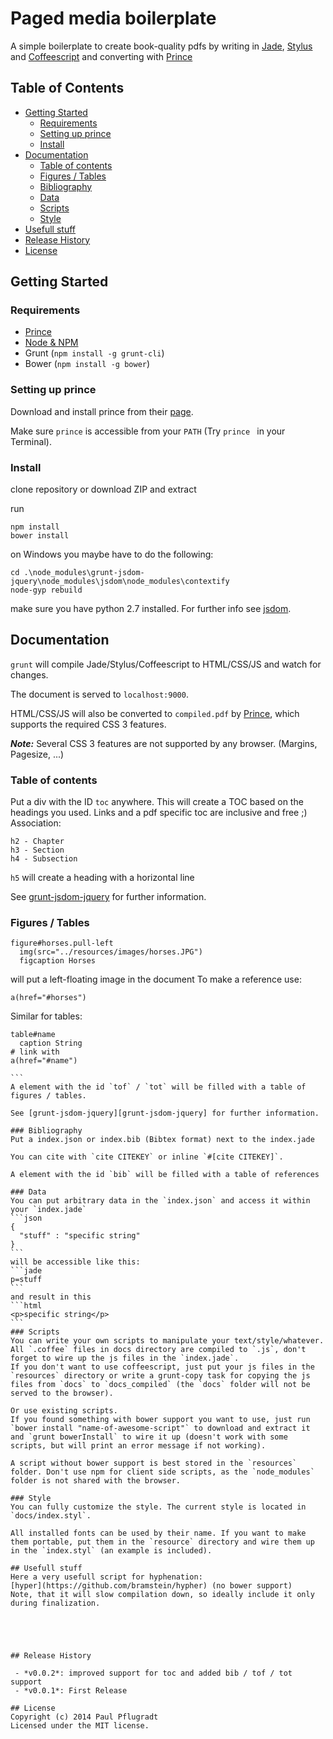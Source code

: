 # Paged media boilerplate

A simple boilerplate to create book-quality pdfs by writing in [Jade](http://jade-lang.com/), [Stylus](https://learnboost.github.io/stylus/) and
[Coffeescript](http://coffeescript.org/)
and converting with [Prince][prince]

## Table of Contents

<!-- toc -->
* [Getting Started](#getting-started)
  * [Requirements](#requirements)
  * [Setting up prince](#setting-up-prince)
  * [Install](#install)
* [Documentation](#documentation)
  * [Table of contents](#table-of-contents)
  * [Figures / Tables](#figures-tables)
  * [Bibliography](#bibliography)
  * [Data](#data)
  * [Scripts](#scripts)
  * [Style](#style)
* [Usefull stuff](#usefull-stuff)
* [Release History](#release-history)
* [License](#license)

<!-- toc stop -->

## Getting Started
### Requirements
* [Prince][prince_dl]
* [Node & NPM](http://nodejs.org/)
* Grunt (`npm install -g grunt-cli`)
* Bower (`npm install -g bower`)

### Setting up prince 

Download and install prince from their [page][prince_dl].

Make sure `prince` is accessible from your `PATH` (Try `prince ` in your Terminal). 

### Install

clone repository or download ZIP and extract

run
```
npm install
bower install
```

on Windows you maybe have to do the following:
```
cd .\node_modules\grunt-jsdom-jquery\node_modules\jsdom\node_modules\contextify
node-gyp rebuild
```
make sure you have python 2.7 installed. For further info see [jsdom](https://github.com/tmpvar/jsdom).

[prince]: http://www.princexml.com/
[prince_dl]: http://www.princexml.com/download/
[grunt-jsdom-jquery]: https://github.com/paulpflug/grunt-jsdom-jquery


## Documentation
`grunt` will compile Jade/Stylus/Coffeescript to HTML/CSS/JS and watch for changes.

The document is served to `localhost:9000`.

HTML/CSS/JS will also be converted to `compiled.pdf` by [Prince][prince], which supports the required CSS 3 features.

***Note:*** Several CSS 3 features are not supported by any browser. (Margins, Pagesize, ...)

### Table of contents
Put a div with the ID `toc` anywhere.
This will create a TOC based on the headings you used.
Links and a pdf specific toc are inclusive and free ;)
Association:
```
h2 - Chapter
h3 - Section
h4 - Subsection
```

`h5` will create a heading with a horizontal line

See [grunt-jsdom-jquery][grunt-jsdom-jquery] for further information.

### Figures / Tables
```jade
figure#horses.pull-left
  img(src="../resources/images/horses.JPG")
  figcaption Horses
```
will put a left-floating image in the document
To make a reference use:
```jade
a(href="#horses")
```

Similar for tables:
````jade 
table#name
  caption String
# link with
a(href="#name")

```
A element with the id `tof` / `tot` will be filled with a table of figures / tables.

See [grunt-jsdom-jquery][grunt-jsdom-jquery] for further information.

### Bibliography
Put a index.json or index.bib (Bibtex format) next to the index.jade

You can cite with `cite CITEKEY` or inline `#[cite CITEKEY]`.

A element with the id `bib` will be filled with a table of references

### Data
You can put arbitrary data in the `index.json` and access it within your `index.jade`
```json
{
  "stuff" : "specific string"
}
```
will be accessible like this:
```jade
p=stuff
```
and result in this
```html
<p>specific string</p>
```
### Scripts
You can write your own scripts to manipulate your text/style/whatever.
All `.coffee` files in docs directory are compiled to `.js`, don't forget to wire up the js files in the `index.jade`.
If you don't want to use coffeescript, just put your js files in the `resources` directory or write a grunt-copy task for copying the js files from `docs` to `docs_compiled` (the `docs` folder will not be served to the browser).

Or use existing scripts.
If you found something with bower support you want to use, just run
`bower install "name-of-awesome-script"` to download and extract it and `grunt bowerInstall` to wire it up (doesn't work with some scripts, but will print an error message if not working).

A script without bower support is best stored in the `resources` folder. Don't use npm for client side scripts, as the `node_modules` folder is not shared with the browser.

### Style
You can fully customize the style. The current style is located in `docs/index.styl`.

All installed fonts can be used by their name. If you want to make them portable, put them in the `resource` directory and wire them up in the `index.styl` (an example is included).

## Usefull stuff
Here a very usefull script for hyphenation:
[hyper](https://github.com/bramstein/hypher) (no bower support)
Note, that it will slow compilation down, so ideally include it only during finalization.





## Release History

 - *v0.0.2*: improved support for toc and added bib / tof / tot support
 - *v0.0.1*: First Release

## License
Copyright (c) 2014 Paul Pflugradt
Licensed under the MIT license.
